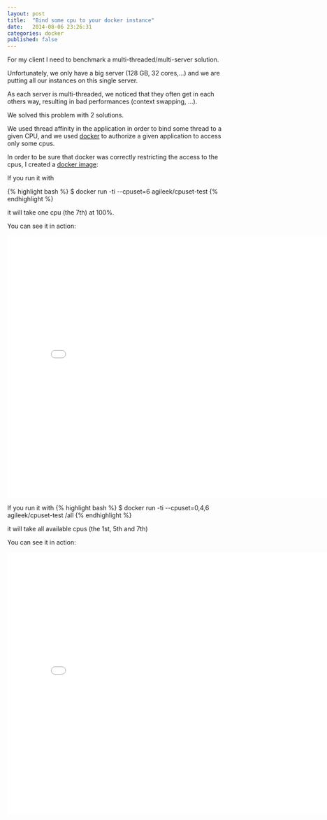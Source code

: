 ```yaml
---
layout: post
title:  "Bind some cpu to your docker instance"
date:   2014-08-06 23:26:31
categories: docker
published: false
---
```


For my client I need to benchmark a multi-threaded/multi-server solution.

Unfortunately, we only have a big server (128 GB, 32 cores,...) and we are putting all our instances on this single server.

As each server is multi-threaded, we noticed that they often get in each others way, resulting in bad performances (context swapping, ...).

We solved this problem with 2 solutions.

We used thread affinity in the application in order to bind some thread to a given CPU, and we used [docker][docker] to authorize a given application to access only some cpus.

In order to be sure that docker was correctly restricting the access to the cpus, I created a [docker image][docker-image]: 

If you run it with 

{% highlight bash %}
$ docker run -ti --cpuset=6 agileek/cpuset-test
{% endhighlight %}

it will take one cpu (the 7th) at 100%.

You can see it in action: 

<iframe width="800" height="600" src="//www.youtube.com/embed/1BMKK812y5A" frameborder="0" allowfullscreen></iframe>


If you run it with 
{% highlight bash %}
$ docker run -ti --cpuset=0,4,6 agileek/cpuset-test /all
{% endhighlight %}

it will take all available cpus (the 1st, 5th and 7th)

You can see it in action: 

<iframe width="800" height="600" src="//www.youtube.com/embed/ITcyeL8V35I" frameborder="0" allowfullscreen></iframe>

[docker]:    https://www.docker.com/
[docker-image]: https://registry.hub.docker.com/u/agileek/cpuset-test/
